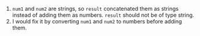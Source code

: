 1. `num1` and `num2` are strings, so `result` concatenated them as strings instead of adding them as numbers. `result` should not be of type string.
2. I would fix it by converting `num1` and `num2` to numbers before adding them.